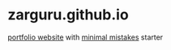 # zarguru.github.io
[portfolio website](https://zarguru.github.io/) with [minimal mistakes](https://github.com/mmistakes/minimal-mistakes) starter

